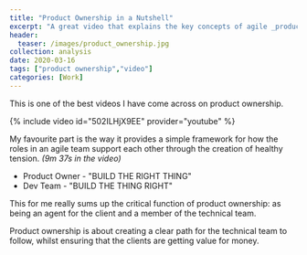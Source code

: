```yaml
---
title: "Product Ownership in a Nutshell"
excerpt: "A great video that explains the key concepts of agile _product ownership_"
header:
  teaser: /images/product_ownership.jpg
collection: analysis
date: 2020-03-16
tags: ["product ownership","video"]
categories: [Work]
---
```

This is one of the best videos I have come across on product ownership.

{% include video id="502ILHjX9EE" provider="youtube" %}

My favourite part is the way it provides a simple framework for how the roles in an agile team support each other through the creation of healthy tension. _(9m 37s in the video)_

- Product Owner - "BUILD THE RIGHT THING"
- Dev Team - "BUILD THE THING RIGHT"

This for me really sums up the critical function of product ownership: as being an agent for the client and a member of the technical team.

Product ownership is about creating a clear path for the technical team to follow, whilst ensuring that the clients are getting value for money.
